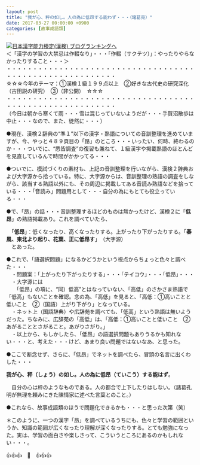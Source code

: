 ```yaml
---
layout: post
title: "我が心、秤の如し。人の為に低昂する能わず・・・（諸葛亮）"
date: 2017-03-27 00:00:00 +0900
categories: [故事成語類]
---
```


[![](/syuusyuu9701/assets/images/我が心、秤の如し。人の為に低昂する能わず・・・（諸葛亮）-br_c_3028_1.gif)](http://blog.with2.net/link.php?1659096:3028 "日本漢字能力検定(漢検) ブログランキングへ")[日本漢字能力検定(漢検) ブログランキングへ](http://blog.with2.net/link.php?1659096:3028)  
＜「漢字の学習の大禁忌は作輟なり」・・・「作輟（サクテツ）」：やったりやらなかったりすること・・・＞  
・・・・・・・・・・・・・・・・・・・・・・・・・・・・・・・・・・・・・・・・・・・・・・・・・・・・・・・・・  
☆☆☆今年のテーマ：①漢検１級１９９点以上　②好きな古代史の研究深化（古田説の研究）　③（非公開）　☆☆☆　　  
・・・・・・・・・・・・・・・・・・・・・・・・・・・・・・・・・・・・・・・・・・・・・・・・・・・・・・・・・  
（今日は朝から寒くて雨・・・雪は混じっていないようだが・・・手賀沼散歩は中止・・・なので、また、徒然に・・・）  
  
●現在、漢検２辞典の“準１”以下の漢字・熟語についての音訓整理を進めていますが、今、やっと４８９頁目の「昂」のところ・・・いったい、何時、終わるのか・・・ついでに、“悉皆調査”の復習も兼ねて、１級漢字や掲載熟語のほとんどを見直しているんで時間がかかってる・・・  
  
●ついでに、模試づくりの素材も、上記の音訓整理を行いながら、漢検２辞典および大字源から拾っている。特に、大字源からは、音訓整理の熟語の調査をしながら、該当する熟語以外にも、その周辺に掲載してある音読み熟語などを拾っている・・・「音読み」問題用として・・・自分の為にもとても役立っている・・・  
  
●で、「昂」の話・・・音訓整理するほどのものは無かったけど、漢検２に「**低昂**」の熟語掲載あり。これを調べていたら、  
  
　「**低昂**」：低くなったり、高くなったりする。上がったり下がったりする。「**春風、東北より起り、花葉、正に低昂す**」　（大字源）　  
　とあった。  
  
●これで、「語選択問題」になるかどうかという視点からちょっと色々と調べた・・・  
　・問題案：「上がったり下がったりする」・・・「テイコウ」・・・「低昂」・・・  
　・大字源には  
　　「低昂」の項に、“同）低高”とはなっていない、「高低」のさかさま熟語で「低高」もないことを確認。念の為、「高低」を見ると、「高低：①高いことと低いこと　②（国語）上がり下がり」となっている。  
　・ネット上（国語辞典）や広辞苑を調べても、「低高」という熟語は無いようだった。ちなみに、広辞苑の「高低」は、「高低：①高いことと低いこと　②あがることとさがること。あがりさがり。」  
　・以上から、もしかしたら、「低昂」の語選択問題もありうるかも知れない・・・と、考えた・・・けど、あまり良い問題ではないなあ、と思った。  
  
●ここで断念せず、さらに、「低昂」でネットを調べたら、冒頭の名言に出くわした・・・  
  
**我が心、秤（しょう）の如し。人の為に低昂（ていこう）する能はず**。  
  
　自分の心は秤のようなものである。人の都合で上下したりはしない。（諸葛孔明が無理を頼みにきた陳情家に述べた言葉とのこと。）  
  
●これなら、故事成語類のほうで問題化できるかも・・・と思った次第（笑）  
  
＊このように、一つの漢字「昂」を調べているうちにも、色々と学習の範囲というか、知識の範囲が広くなったり理解が深くなったりする。とても勉強になった。実は、学習の面白さや楽しさって、こういうところにあるのかもしれない・・・。  
  
👍👍👍　🐔　👍👍👍  
　